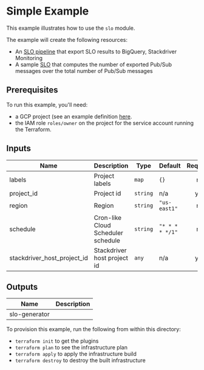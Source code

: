 # Simple Example

This example illustrates how to use the `slo` module.

The example will create the following resources:

- An [SLO pipeline](../../modules/slo-pipeline) that export SLO results to BigQuery, Stackdriver Monitoring
- A sample [SLO](../../modules/slo) that computes the number of exported Pub/Sub messages over the total number of Pub/Sub messages

## Prerequisites

To run this example, you'll need:

- a GCP project (see an example definition [here](../../test/setup/main.tf).
- the IAM role `roles/owner` on the project for the service account running the Terraform.


<!-- BEGINNING OF PRE-COMMIT-TERRAFORM DOCS HOOK -->
## Inputs

| Name                           | Description                        | Type     | Default         | Required |
| ------------------------------ | ---------------------------------- | -------- | --------------- | :------: |
| labels                         | Project labels                     | `map`    | `{}`            |    no    |
| project\_id                    | Project id                         | `string` | n/a             |   yes    |
| region                         | Region                             | `string` | `"us-east1"`    |    no    |
| schedule                       | Cron-like Cloud Scheduler schedule | `string` | `"* * * * */1"` |    no    |
| stackdriver\_host\_project\_id | Stackdriver host project id        | `any`    | n/a             |   yes    |

## Outputs

| Name          | Description |
| ------------- | ----------- |
| slo-generator |             |

<!-- END OF PRE-COMMIT-TERRAFORM DOCS HOOK -->

To provision this example, run the following from within this directory:
- `terraform init` to get the plugins
- `terraform plan` to see the infrastructure plan
- `terraform apply` to apply the infrastructure build
- `terraform destroy` to destroy the built infrastructure

